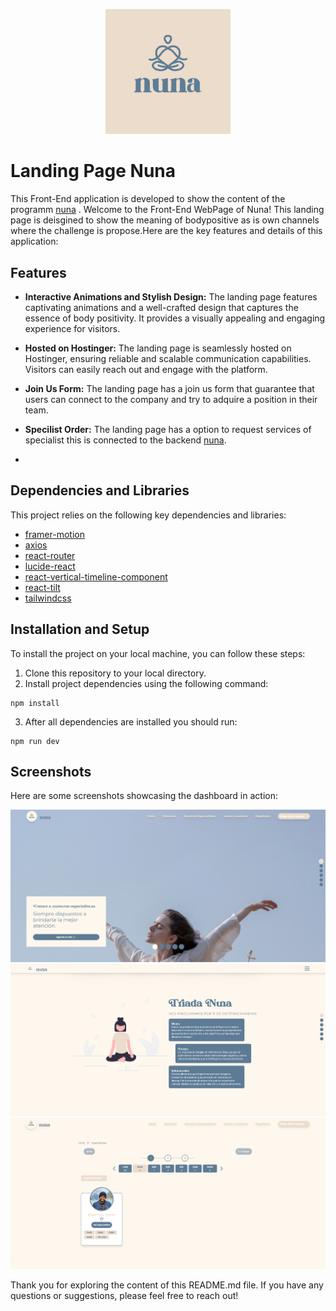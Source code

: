 <p align="center">
  <a href="https://nuna.com.pe" target="_blank">
    <img src="https://github.com/DiegoPevi05/nuna-front/blob/main/public/logo192.jpeg" width="200">
  </a>
</p>

# Landing Page Nuna 

This Front-End application is developed to show the content of the programm [nuna](https://nuna.com.pe) .
Welcome to the Front-End WebPage of Nuna! This landing page is deisgined to show the meaning of bodypositive as is own channels where the challenge is propose.Here are the key features and details of this application:

## Features

- **Interactive Animations and Stylish Design:** The landing page features captivating animations and a well-crafted design that captures the essence of body positivity. It provides a visually appealing and engaging experience for visitors.

- **Hosted on Hostinger:** The landing page is seamlessly hosted on Hostinger, ensuring reliable and scalable communication capabilities. Visitors can easily reach out and engage with the platform.

- **Join Us Form:** The landing page has a join us form that guarantee that users can connect to the company and try to adquire a position in their team.

- **Specilist Order:** The landing page has a option to request services of specialist this is connected to the backend [nuna](https://nuna.com.pe/server/home).

- 

## Dependencies and Libraries

This project relies on the following key dependencies and libraries:

- [framer-motion](https://github.com/framer/motion#readme)
- [axios](https://axios-http.com/)
- [react-router](https://reactrouter.com/en/main)
- [lucide-react](https://lucide.dev/guide/packages/lucide-react)
- [react-vertical-timeline-component](https://www.npmjs.com/package/react-vertical-timeline-component)
- [react-tilt](https://www.npmjs.com/package/react-tilt)
- [tailwindcss](https://tailwindcss.com/)

## Installation and Setup

To install the project on your local machine, you can follow these steps:

1. Clone this repository to your local directory.
2. Install project dependencies using the following command:
```
npm install
```
3. After all dependencies are installed you should run:
```
npm run dev
```
## Screenshots

Here are some screenshots showcasing the dashboard in action:

![Image1](https://github.com/DiegoPevi05/nuna-front/blob/main/public/web_1.png?raw=true)
![Image2](https://github.com/DiegoPevi05/nuna-front/blob/main/public/web_2.png?raw=true)
![Image3](https://github.com/DiegoPevi05/nuna-front/blob/main/public/web_3.png?raw=true)

Thank you for exploring the content of this README.md file. If you have any questions or suggestions, please feel free to reach out!
